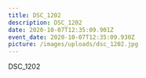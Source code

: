 ```yaml
---
title: DSC_1202
description: DSC_1202
date: 2020-10-07T12:35:09.901Z
event_date: 2020-10-07T12:35:09.930Z
picture: /images/uploads/dsc_1202.jpg
---
```

DSC_1202